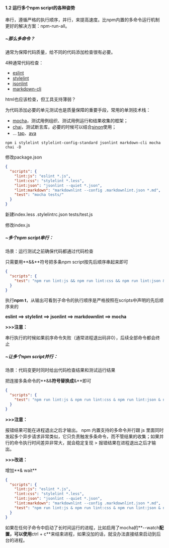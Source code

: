 #### 1.2 运行多个npm script的各种姿势

串行，遵循严格的执行顺序，并行，来提高速度。比npm内置的多命令运行机制更好的解决方案：npm-run-all。

##### ~那么多命令？

通常为保障代码质量，给不同的代码添加检查很有必要。

4种通常代码检查：

* [eslint](https://eslint.org/)
* [stylelint](https://stylelint.io/)
* [jsonlint](https://github.com/zaach/jsonlint)
* [markdown-cli](https://github.com/igorshubovych/markdownlint-cli)

html也应该检查，但工具支持薄弱？

为代码添加必要的单元测试也是质量保障的重要手段，常用的单测技术栈：

* [mocha](https://mochajs.org/)，测试用例组织、测试用例运行和结果收集的框架；
* [chai](http://chaijs.com/)，测试断言库，必要的时候可以结合[sinon](http://sinonjs.org/)使用；
* ... [tap](http://www.node-tap.org/)、[ava](https://github.com/avajs/ava)

```shel
npm i stylelint stylelint-config-standard jsonlint markdown-cli mocha chai -D
```

修改package.json

```json
{
  "scripts": {
    "lint:js": "eslint *.js",
    "lint:css": "stylelint *.less",
    "lint:json": "jsonlint --quiet *.json",
    "lint:markdown": "markdownlint --config .markdownlint.json *.md",
    "test": "mocha tests/"
  }
}
```

新建index.less  .stylelintrc.json tests/test.js

修改index.js



##### ~多个npm script串行：

场景：运行测试之前确保代码都通过代码检查

只需要用**&&**符号把多条npm script按先后顺序串起来即可

```json
{
  "scripts": {
    "test": "npm run lint:js && npm run lint:css && npm run lint:json && npm run lint:markdown && mocha tests/"
  }
}
```

执行**npm t**，从输出可看到子命令的执行顺序是严格按照在scripts中声明的先后顺序来的

**eslint ==> stylelint ==> jsonlint ==> markdownlint ==> mocha**

**>>>注意：**

串行执行的时候如果前序命令失败（通常进程退出码非0），后续全部命令都会终止



##### ~让多个npm script并行：

场景：代码变更时同时给出代码检查结果和测试运行结果

把连接多条命令的**&&**符号替换成**&**即可

```json
{
  "scripts": {
    "test": "npm run lint:js & npm run lint:css & npm run lint:json & npm run lint:markdown & mocha tests/"
  }
}
```

**>>>注意：**

报错结果可能在进程退出之后才输出。 npm 内置支持的多命令并行跟 js 里面同时发起多个异步请求非常类似，它只负责触发多条命令，而不管结果的收集；如果并行的命令执行时间差异非常大，就会稳定复现 > 报错结果在进程退出之后才输出。

**>>>改进：**

增加**& wait**

```json
{
  "scripts": {
    "lint:js": "eslint *.js",
    "lint:css": "stylelint *.less",
    "lint:json": "jsonlint --quiet *.json",
    "lint:markdown": "markdownlint --config .markdownlint.json *.md",
    "test": "npm run lint:js & npm run lint:css & npm run lint:json & npm run lint:markdown & mocha tests/ & wait"
  }
}
```

如果在任何子命令中启动了长时间运行的进程，比如启用了mocha的**--watch**配置，可以使用**ctrl + c**来结束进程，如果没加的话，就没办法直接结束启动到后台的进程。